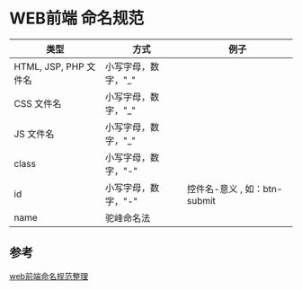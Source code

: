 # WEB前端 命名规范
 


 
| 类型 | 方式 | 例子 |
| - | - | - |
| HTML, JSP, PHP 文件名 | 小写字母，数字，"_" ||
| CSS 文件名 | 小写字母，数字，"_" ||
| JS 文件名 | 小写字母，数字，"_" ||
| class | 小写字母，数字，"-" | |
| id | 小写字母，数字，"-" | 控件名-意义 , 如：btn-submit|
| name | 驼峰命名法 ||


## 参考

[web前端命名规范整理](https://www.jianshu.com/p/6417143c4b18)
 
 